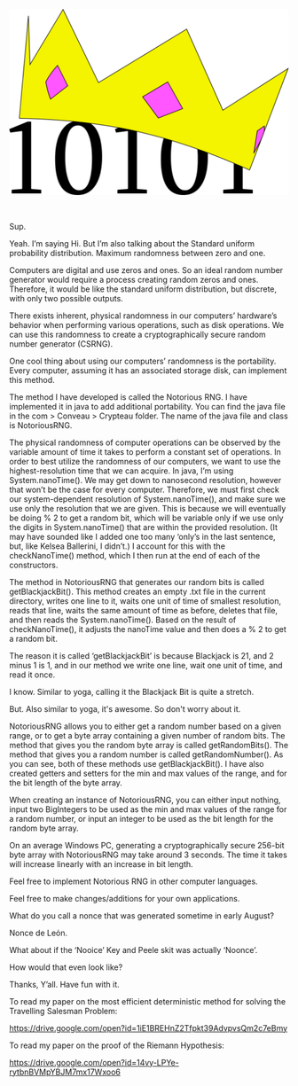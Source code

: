![Notorious RNG](https://github.com/Cant-Git-Right/NotoriousRNG/blob/master/logo.png)

<br/>

Sup.  

Yeah.  I’m saying Hi.  But I’m also talking about the Standard 
uniform probability distribution.  Maximum randomness between zero and one.  

Computers are digital and use zeros and ones.  So an ideal random number generator would require a process creating random zeros and ones.  Therefore, it would be like the standard uniform distribution, but discrete, with only two possible outputs.  

There exists inherent, physical randomness in our computers’ hardware’s behavior when performing various operations, such as disk operations.  We can use this randomness to create a cryptographically secure random number generator (CSRNG).  

One cool thing about using our computers’ randomness is the portability.  Every computer, assuming it has an associated storage disk, can implement this method.

The method I have developed is called the Notorious RNG.  I have implemented it in java to add additional portability.  You can find the java file in the com > Conveau > Crypteau folder. The name of the java file and class is NotoriousRNG.

The physical randomness of computer operations can be observed by the variable amount of time it takes to perform a constant set of operations.  In order to best utilize the randomness of our computers, we want to use the highest-resolution time that we can acquire.  In java, I’m using System.nanoTime().  We may get down to nanosecond resolution, however that won’t be the case for every computer.  Therefore, we must first check our system-dependent resolution of System.nanoTime(), and make sure we use only the resolution that we are given.  This is because we will eventually be doing % 2 to get a random bit, which will be variable only if we use only the digits in System.nanoTime() that are within the provided resolution. (It may have sounded like I added one too many ‘only’s in the last sentence, but, like Kelsea Ballerini, I didn’t.) I account for this with the checkNanoTime() method, which I then run at the end of each of the constructors.     

The method in NotoriousRNG that generates our random bits is called getBlackjackBit().  This method creates an empty .txt file in the current directory, writes one line to it, waits one unit of time of smallest resolution, reads that line, waits the same amount of time as before, deletes that file, and then reads the System.nanoTime().  Based on the result of checkNanoTime(), it adjusts the nanoTime value and then does a % 2 to get a random bit.  

The reason it is called ‘getBlackjackBit’ is because Blackjack is 21, and 2 minus 1 is 1, and in our method we write one line, wait one unit of time, and read it once.  

I know.  Similar to yoga, calling it the Blackjack Bit is quite a stretch.  

But.  Also similar to yoga, it's awesome.  So don't worry about it.       

NotoriousRNG allows you to either get a random number based on a given range, or to get a byte array containing a given number of random bits.  The method that gives you the random byte array is called getRandomBits().  The method that gives you a random number is called getRandomNumber().  As you can see, both of these methods use getBlackjackBit().  I have also created getters and setters for the min and max values of the range, and for the bit length of the byte array. 

When creating an instance of NotoriousRNG, you can either input nothing, input two BigIntegers to be used as the min and max values of the range for a random number, or input an integer to be used as the bit length for the random byte array. 

On an average Windows PC, generating a cryptographically secure 256-bit byte array with NotoriousRNG may take around 3 seconds.  The time it takes will increase linearly with an increase in bit length.  

Feel free to implement Notorious RNG in other computer languages. 

Feel free to make changes/additions for your own applications.

What do you call a nonce that was generated sometime in early August?

Nonce de Leόn.    

What about if the ‘Nooice’ Key and Peele skit was actually ‘Noonce’.  

How would that even look like?  

Thanks, Y’all.  Have fun with it.  

To read my paper on the most efficient deterministic method for solving the Travelling Salesman Problem:

https://drive.google.com/open?id=1iE1BREHnZ2Tfpkt39AdvpvsQm2c7eBmy 

To read my paper on the proof of the Riemann Hypothesis:  

https://drive.google.com/open?id=14vy-LPYe-rytbnBVMpYBJM7mx17Wxoo6

